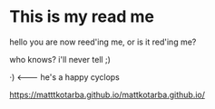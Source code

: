 # This is my read me

hello you are now reed'ing me, or is it red'ing me? 

who knows? i'll never tell ;)

·)  <--- he's a happy cyclops


https://matttkotarba.github.io/mattkotarba.github.io/

